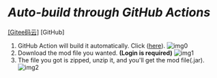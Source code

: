 # *Auto-build through GitHub Actions*

[[Gitee码云]](autobuild_gitee.md) [GitHub]

1. GitHub Action will build it automatically. Click ([here](https://github.com/Bread-NiceCat/CandyCraftCE/actions)).
   <img src="/.docs/pics/autobuild/github0.png" alt="img0">
2. Download the mod file you wanted. **(Login is required)**
   <img src="/.docs/pics/autobuild/github1.png" alt="img1">
3. The file you got is zipped, unzip it, and you'll get the mod file(.jar).
   <img src="/.docs/pics/autobuild/github2.png" alt="img2">